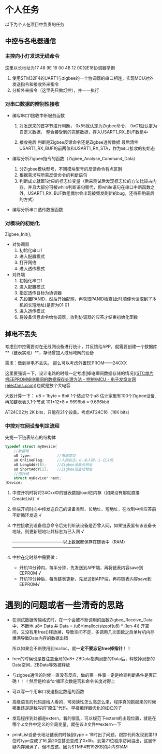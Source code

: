 # 个人任务

以下为个人在项目中负责的任务

## 中控与各电器通信

### 主控向小灯发送无线命令

这里以长地址为17 48 9E 19 00 4B 12 00的E18协调器举例 

1. 使用STM32F4的UART1与zigbee的一个协调器的串口相连，实现MCU对外发送指令和接收外来指令
1. 分析外来指令（这里先只做灯控），并一一执行

### 对串口数据的辨别性接收

- 编写串口1接收中断服务函数

  1. 对发送来的首字节进行判断，
     0x55就认定为Zigbee命令，
     0xC1就认定为自定义数据，
     整合接受到的完整数据，存入USART1_RX_BUF数组中

  2. 接收完后
     判断是Zigbee反馈命令还是Zigbee透传数据
     最后清空USART1_RX_BUF的前两位和USART1_RX_STA，作为串口接收的初始态
- 编写分析Zigbee指令的函数（Zigbee_Analyse_Command_Data）
  1. 分Zigbee模块型号，不同模块型号的反馈命令有点区别
  2. 根据需求写所需反馈命令的判断语句
  3. 判断成立就置1对应的标志位变量（后来测试后发现标志位的方法比较占内存，并且大部分可被while判断语句替代，但while语句在串口中断函数之外，USART1_RX_BUF数组偶尔会出现被频发刷新的bug，还待斟酌最后的方式）

- 编写分析串口透传数据函数

### 对模块的初始化

Zigbee_Init();

- 对协调器
  1. 初始化串口1
  1. 进入配置模式
  1. 打开网络
  1. 进入透传模式
- 对终端 
  1. 初始化串口1
  2. 进入配置模式
  3. 指定透传目标为协调器
  4. 先设置PANID，然后开始配网，再获取PANID检查(此时顺便也读取到了本机的长短地址)是否为01 01
  5. 进入透传模式
  6. 将设备信息命令给协调器，收到协调器的应答才结束初始化函数

## 掉电不丢失

考虑到中控需要对在无线网设备进行统计，并反馈给APP。就需要创建一个数据库**（链表实现）**，存储曾加入过局域网的设备

需求：做到掉电不丢失。
那么可以考虑外置EEPROM——24CXX

这里要强调一下，设计电路的时候一定考虑[掉电瞬间数据存储的情况]([STC单片机EEPROM掉电瞬间的数据保存处理方法 - 控制/MCU - 电子发烧友网 (elecfans.com)](https://www.elecfans.com/emb/danpianji/20181122820021.html))也就是放个大电容

大致计算一下：
u8 = 1byte = 8bit
1个结点12个u8
估计家里有100个Zigbee设备,再加链表表头1个节点
101\*12\*8 = 9696bit = 9.696kbit

AT24C02为 2K bits，只能存21个设备。考虑AT24C16（16K bits）

### 中控对在网设备判定流程

先提一下链表结点的结构体

```c
typedef struct myDevice{
    //数据域
    u8 type;            //电器类型
    u8 OnlineFlag;      //入网标志，0-未入网，1-已入网
    u8 LongAddr[8];     //Zigbee设备长地址
    u8 ShortAddr[2];    //Zigbee设备短地址
    //指针域
    struct myDevice* next;
}Device;
```

1. 中控开机时将将24Cxx中的链表数据load进内存（如果没有那就直接CreateList）√

2. 终端开机时向中控发送自己的设备类型、长地址、短地址，在收到中控应答前不断循环发送 √

3. 中控接收到设备信息命令后先判断该设备是否曾入网，如果链表里有该设备长地址，则更新短地址并标志为已入网 √

   ————————————以上数据都保存在链表中（RAM）————————————————

5. 中控在定时器中需要做：
   - 开机10分钟内，每半分钟，先发送到APP端，再将链表内容save到EEPROM √
   - 开机10分钟后，每当链表更新，先发送到APP端，再将链表内容save到EEPROM√




# 遇到的问题或者一些清奇的思路

- 在测试数据传输格式时，在一个会被不断调用的函数Zigbee_Receive_Data中，不断地 u8* Data 并 Data = (u8*)malloc(sizeof(u8) * (len-4)) 开空间，又没有用free()释放掉，导致空间不足，多调用几次函数之后单片机内存爆满导致Data内存的数据出错

  所以如果会不断使用到malloc，就**一定不要忘记free掉指针！！**
  
- free的时候也是要注意全局的u8* ZBData指向局部的Data后，释放掉局部的Data空间，ZBData等效被释放

- 与zigbee通信的时候一直没有反应，做的第一件事一定是检查判断条件是否正确！！！然后是检查for循环次数是否和命令长度对得上

- 可以写一个用串口发送指定数组的函数

- 高级语言的代码是给人看的，可阅读性怎么高怎么来，程序真的跑起来的时候哪里还是跑我写的“原生”代码，早被编译器优化的杠杠的了

- 发现程序到处都是extern，看的很乱，可以规范下extern的出现位置，就是在哪个.c文件中定义的全局变量，就在该.h文件中extern一下

- printList设备长地址链表的时候到type = 19时出了问题，跟踪代码发现到第19位时type变成了16,第20位甚至变成了0x0b，到第21位程序访问溢出，这里怀疑内存用满了，但不应该，因为STMF4有192KB的片内SRAM